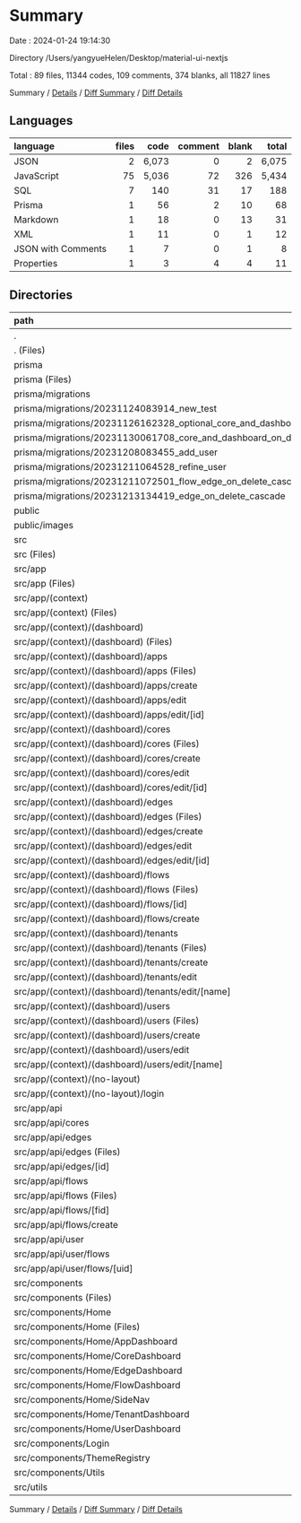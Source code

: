 # Summary

Date : 2024-01-24 19:14:30

Directory /Users/yangyueHelen/Desktop/material-ui-nextjs

Total : 89 files,  11344 codes, 109 comments, 374 blanks, all 11827 lines

Summary / [Details](details.md) / [Diff Summary](diff.md) / [Diff Details](diff-details.md)

## Languages
| language | files | code | comment | blank | total |
| :--- | ---: | ---: | ---: | ---: | ---: |
| JSON | 2 | 6,073 | 0 | 2 | 6,075 |
| JavaScript | 75 | 5,036 | 72 | 326 | 5,434 |
| SQL | 7 | 140 | 31 | 17 | 188 |
| Prisma | 1 | 56 | 2 | 10 | 68 |
| Markdown | 1 | 18 | 0 | 13 | 31 |
| XML | 1 | 11 | 0 | 1 | 12 |
| JSON with Comments | 1 | 7 | 0 | 1 | 8 |
| Properties | 1 | 3 | 4 | 4 | 11 |

## Directories
| path | files | code | comment | blank | total |
| :--- | ---: | ---: | ---: | ---: | ---: |
| . | 89 | 11,344 | 109 | 374 | 11,827 |
| . (Files) | 6 | 6,129 | 6 | 23 | 6,158 |
| prisma | 8 | 196 | 33 | 27 | 256 |
| prisma (Files) | 1 | 56 | 2 | 10 | 68 |
| prisma/migrations | 7 | 140 | 31 | 17 | 188 |
| prisma/migrations/20231124083914_new_test | 1 | 35 | 5 | 6 | 46 |
| prisma/migrations/20231126162328_optional_core_and_dashboard | 1 | 16 | 7 | 1 | 24 |
| prisma/migrations/20231130061708_core_and_dashboard_on_delete_cascade | 1 | 16 | 1 | 1 | 18 |
| prisma/migrations/20231208083455_add_user | 1 | 25 | 8 | 3 | 36 |
| prisma/migrations/20231211064528_refine_user | 1 | 20 | 8 | 2 | 30 |
| prisma/migrations/20231211072501_flow_edge_on_delete_cascade | 1 | 14 | 1 | 2 | 17 |
| prisma/migrations/20231213134419_edge_on_delete_cascade | 1 | 14 | 1 | 2 | 17 |
| public | 1 | 11 | 0 | 1 | 12 |
| public/images | 1 | 11 | 0 | 1 | 12 |
| src | 74 | 5,008 | 70 | 323 | 5,401 |
| src (Files) | 3 | 31 | 3 | 7 | 41 |
| src/app | 31 | 446 | 12 | 79 | 537 |
| src/app (Files) | 2 | 23 | 0 | 5 | 28 |
| src/app/(context) | 22 | 208 | 3 | 58 | 269 |
| src/app/(context) (Files) | 1 | 19 | 1 | 3 | 23 |
| src/app/(context)/(dashboard) | 20 | 183 | 2 | 52 | 237 |
| src/app/(context)/(dashboard) (Files) | 1 | 51 | 0 | 3 | 54 |
| src/app/(context)/(dashboard)/apps | 3 | 21 | 0 | 8 | 29 |
| src/app/(context)/(dashboard)/apps (Files) | 1 | 6 | 0 | 3 | 9 |
| src/app/(context)/(dashboard)/apps/create | 1 | 6 | 0 | 3 | 9 |
| src/app/(context)/(dashboard)/apps/edit | 1 | 9 | 0 | 2 | 11 |
| src/app/(context)/(dashboard)/apps/edit/[id] | 1 | 9 | 0 | 2 | 11 |
| src/app/(context)/(dashboard)/cores | 3 | 21 | 0 | 8 | 29 |
| src/app/(context)/(dashboard)/cores (Files) | 1 | 6 | 0 | 3 | 9 |
| src/app/(context)/(dashboard)/cores/create | 1 | 6 | 0 | 3 | 9 |
| src/app/(context)/(dashboard)/cores/edit | 1 | 9 | 0 | 2 | 11 |
| src/app/(context)/(dashboard)/cores/edit/[id] | 1 | 9 | 0 | 2 | 11 |
| src/app/(context)/(dashboard)/edges | 3 | 21 | 0 | 8 | 29 |
| src/app/(context)/(dashboard)/edges (Files) | 1 | 6 | 0 | 3 | 9 |
| src/app/(context)/(dashboard)/edges/create | 1 | 6 | 0 | 3 | 9 |
| src/app/(context)/(dashboard)/edges/edit | 1 | 9 | 0 | 2 | 11 |
| src/app/(context)/(dashboard)/edges/edit/[id] | 1 | 9 | 0 | 2 | 11 |
| src/app/(context)/(dashboard)/flows | 4 | 27 | 2 | 9 | 38 |
| src/app/(context)/(dashboard)/flows (Files) | 1 | 5 | 0 | 2 | 7 |
| src/app/(context)/(dashboard)/flows/[id] | 2 | 16 | 2 | 5 | 23 |
| src/app/(context)/(dashboard)/flows/create | 1 | 6 | 0 | 2 | 8 |
| src/app/(context)/(dashboard)/tenants | 3 | 21 | 0 | 8 | 29 |
| src/app/(context)/(dashboard)/tenants (Files) | 1 | 6 | 0 | 3 | 9 |
| src/app/(context)/(dashboard)/tenants/create | 1 | 6 | 0 | 3 | 9 |
| src/app/(context)/(dashboard)/tenants/edit | 1 | 9 | 0 | 2 | 11 |
| src/app/(context)/(dashboard)/tenants/edit/[name] | 1 | 9 | 0 | 2 | 11 |
| src/app/(context)/(dashboard)/users | 3 | 21 | 0 | 8 | 29 |
| src/app/(context)/(dashboard)/users (Files) | 1 | 6 | 0 | 3 | 9 |
| src/app/(context)/(dashboard)/users/create | 1 | 6 | 0 | 3 | 9 |
| src/app/(context)/(dashboard)/users/edit | 1 | 9 | 0 | 2 | 11 |
| src/app/(context)/(dashboard)/users/edit/[name] | 1 | 9 | 0 | 2 | 11 |
| src/app/(context)/(no-layout) | 1 | 6 | 0 | 3 | 9 |
| src/app/(context)/(no-layout)/login | 1 | 6 | 0 | 3 | 9 |
| src/app/api | 7 | 215 | 9 | 16 | 240 |
| src/app/api/cores | 1 | 16 | 1 | 2 | 19 |
| src/app/api/edges | 2 | 36 | 3 | 5 | 44 |
| src/app/api/edges (Files) | 1 | 23 | 2 | 4 | 29 |
| src/app/api/edges/[id] | 1 | 13 | 1 | 1 | 15 |
| src/app/api/flows | 3 | 140 | 4 | 7 | 151 |
| src/app/api/flows (Files) | 1 | 21 | 1 | 2 | 24 |
| src/app/api/flows/[fid] | 1 | 57 | 2 | 3 | 62 |
| src/app/api/flows/create | 1 | 62 | 1 | 2 | 65 |
| src/app/api/user | 1 | 23 | 1 | 2 | 26 |
| src/app/api/user/flows | 1 | 23 | 1 | 2 | 26 |
| src/app/api/user/flows/[uid] | 1 | 23 | 1 | 2 | 26 |
| src/components | 36 | 4,159 | 17 | 201 | 4,377 |
| src/components (Files) | 1 | 25 | 0 | 4 | 29 |
| src/components/Home | 28 | 3,748 | 15 | 162 | 3,925 |
| src/components/Home (Files) | 1 | 78 | 0 | 6 | 84 |
| src/components/Home/AppDashboard | 3 | 521 | 0 | 17 | 538 |
| src/components/Home/CoreDashboard | 4 | 795 | 1 | 26 | 822 |
| src/components/Home/EdgeDashboard | 3 | 523 | 0 | 17 | 540 |
| src/components/Home/FlowDashboard | 4 | 649 | 9 | 38 | 696 |
| src/components/Home/SideNav | 7 | 296 | 5 | 25 | 326 |
| src/components/Home/TenantDashboard | 3 | 427 | 0 | 15 | 442 |
| src/components/Home/UserDashboard | 3 | 459 | 0 | 18 | 477 |
| src/components/Login | 1 | 191 | 0 | 11 | 202 |
| src/components/ThemeRegistry | 3 | 112 | 2 | 15 | 129 |
| src/components/Utils | 3 | 83 | 0 | 9 | 92 |
| src/utils | 4 | 372 | 38 | 36 | 446 |

Summary / [Details](details.md) / [Diff Summary](diff.md) / [Diff Details](diff-details.md)